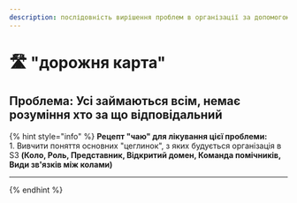 ```yaml
---
description: послідовність вирішення проблем в організації за допомогою S3
---
```


# 🛣 "дорожня карта"

## Проблема: Усі займаються всім, немає розуміння хто за що відповідальний

{% hint style="info" %}
**Рецепт "чаю" для лікування цієї проблеми:** \
1\. Вивчити поняття основних "цеглинок", з яких будується організація в S3 **(Коло, Роль, Представник, Відкритий домен, Команда помічників, Види зв'язків між колами)**

****
{% endhint %}
